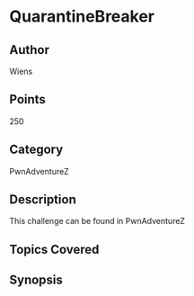 # QuarantineBreaker

## Author
Wiens
## Points
250
## Category
PwnAdventureZ
## Description
This challenge can be found in PwnAdventureZ
## Topics Covered

## Synopsis

